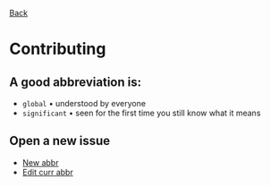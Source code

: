 [Back](./README.md)

# Contributing

## A good abbreviation is:

-  `global` • understood by everyone
-  `significant` • seen for the first time you still know what it means

## Open a new issue
- [New abbr](./ISSUE_TEMPLATE/newAbbr.MD)
- [Edit curr abbr](./ISSUE_TEMPLATE/editCurrAbbr.md)